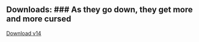 
## Downloads:      ### As they go down, they get more and more cursed

[Download v14](https://github.com/BuffoonSpoon/cheesemod/blob/mod-downloads/bluecheesefinal.jar?raw=true)
